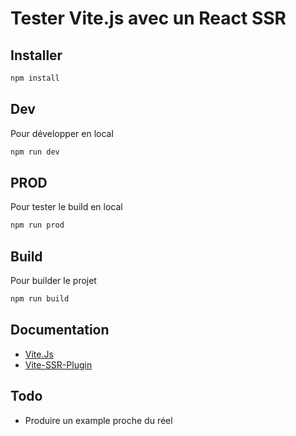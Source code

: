 # Tester Vite.js avec un React SSR

## Installer

```bash
npm install
```

## Dev
Pour développer en local

```bash
npm run dev
```

## PROD
Pour tester le build en local

```bash
npm run prod
```

## Build
Pour builder le projet

```bash
npm run build
```

## Documentation

- [Vite.Js](https://vitejs.dev/)
- [Vite-SSR-Plugin](https://vite-plugin-ssr.com/)

## Todo

- Produire un example proche du réel

